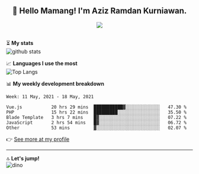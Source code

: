 <h2 align="center">👋 Hello Mamang! I'm Aziz Ramdan Kurniawan.</h2>  
<p align="center">
  <img src="https://komarev.com/ghpvc/?username=azizramdan"> <br><br>
</p>
    
⏳ **My stats**  
![github stats](https://github-readme-stats.vercel.app/api?username=azizramdan&show_icons=true&count_private=true&title_color=000&hide_border=true&hide_title=true)  

📈 **Languages I use the most**  
![Top Langs](https://github-readme-stats.vercel.app/api/top-langs/?username=azizramdan&layout=compact&langs_count=6&hide=tsql&hide_border=true&hide_title=true&exclude_repo=Futsal-Go,Futsal-Go-Admin,Sistem-Informasi-Sensus-Harian-Rawat-Inap)  

📊 **My weekly development breakdown**
<!--START_SECTION:waka-->
```text
Week: 11 May, 2021 - 18 May, 2021

Vue.js           20 hrs 29 mins  ███████████▓░░░░░░░░░░░░░   47.30 % 
PHP              15 hrs 22 mins  █████████░░░░░░░░░░░░░░░░   35.50 % 
Blade Template   3 hrs 7 mins    █▓░░░░░░░░░░░░░░░░░░░░░░░   07.22 % 
JavaScript       2 hrs 54 mins   █▓░░░░░░░░░░░░░░░░░░░░░░░   06.72 % 
Other            53 mins         ▓░░░░░░░░░░░░░░░░░░░░░░░░   02.07 % 
```
<!--END_SECTION:waka-->
👉 [See more at my profile](https://wakatime.com/@azizramdan)
***
🔝 **Let's jump!**  
![dino](https://raw.githubusercontent.com/azizramdan/azizramdan/master/dino.gif)  
